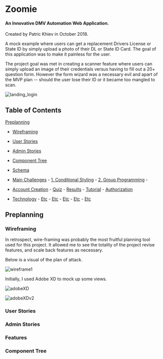 # Zoomie

#### An Innovative DMV Automation Web Application.

Created by Patric Khiev in October 2018.

A mock example where users can get a replacement Drivers License or State ID by simply upload a photo of their DL or State ID Card. The goal of this application was to make it painless for the user.

The project goal was met in creating a scanner feature where users can simply upload an image of their credentials versus having to fill out a 20+ question form. However the form wizard was a necessary evil and apart of the MVP plan -- should the user lose their ID or it became too mangled to scan.

![landing_login](https://s3.amazonaws.com/zoomie/Login_Form.gif)

## Table of Contents

[Preplanning](#preplanning)

- [Wireframing](#wireframing)
- [User Stories](#user-stories)
- [Admin Stories](#user-stories)
- [Component Tree](#component-tree)
- [Schema](#schema)

- [Main Challenges](#main-challenges) - [1. Conditional Styling](#conditional-styling) - [2. Group Programming](#averaged-profile-algorithm) -

- [Account Creation](#account-creation) - [Quiz](#quiz) - [Results](#results) - [Tutorial](#tutorial) - [Authorization](#authorization)

* [Technology](#technology) - [Etc](#) - [Etc](#) - [Etc](#) - [Etc](#) - [Etc](#)

## Preplanning

### Wireframing

In retrospect, wire-framing was probably the most fruitful planning tool used for this project. It allowed me to see the totality of the project revise features, and scale back features as necessary.

Below is a visual of the plan of attack.

![wireframe1](https://s3.amazonaws.com/zoomie/Zoomie+WireFrame.jpg)

Initially, I used Adobe XD to mock up some views.

![adobeXD](https://s3.amazonaws.com/zoomie/Planningv1.png)

![adobeXDv2](https://s3.amazonaws.com/zoomie/zoommobile1.gif)

### User Stories

### Admin Stories

### Features

### Component Tree
